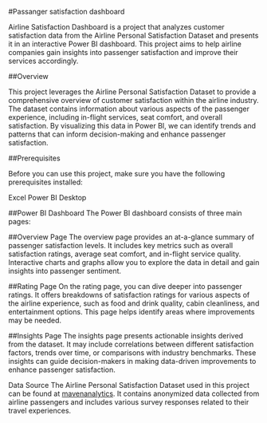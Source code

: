  #Passanger satisfaction dashboard

 Airline Satisfaction Dashboard is a project that analyzes customer satisfaction data from the Airline Personal Satisfaction Dataset and presents it in an interactive Power BI dashboard. This project aims to help airline companies gain insights into passenger satisfaction and improve their services accordingly.

 ##Overview

 This project leverages the Airline Personal Satisfaction Dataset to provide a comprehensive overview of customer satisfaction within the airline industry. The dataset contains information about various aspects of the passenger experience, including in-flight services, seat comfort, and overall satisfaction. By visualizing this data in Power BI, we can identify trends and patterns that can inform decision-making and enhance passenger satisfaction.

##Prerequisites

Before you can use this project, make sure you have the following prerequisites installed:

Excel
Power BI Desktop

##Power BI Dashboard
The Power BI dashboard consists of three main pages:

##Overview Page
The overview page provides an at-a-glance summary of passenger satisfaction levels. It includes key metrics such as overall satisfaction ratings, average seat comfort, and in-flight service quality. Interactive charts and graphs allow you to explore the data in detail and gain insights into passenger sentiment.

##Rating Page
On the rating page, you can dive deeper into passenger ratings. It offers breakdowns of satisfaction ratings for various aspects of the airline experience, such as food and drink quality, cabin cleanliness, and entertainment options. This page helps identify areas where improvements may be needed.

##Insights Page
The insights page presents actionable insights derived from the dataset. It may include correlations between different satisfaction factors, trends over time, or comparisons with industry benchmarks. These insights can guide decision-makers in making data-driven improvements to enhance passenger satisfaction.

Data Source
The Airline Personal Satisfaction Dataset used in this project can be found at [mavenanalytics](https://app.mavenanalytics.io/datasets?search=airline%20passenger%20satisfaction). It contains anonymized data collected from airline passengers and includes various survey responses related to their travel experiences.














